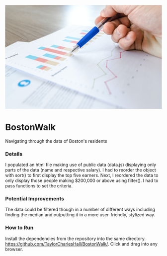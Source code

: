 <img src="analysis.jpg"/>

# BostonWalk
Navigating through the data of Boston's residents
### Details
I populated an html file making use of public data (data.js) displaying only parts of the data (name and respective salary). I had to reorder the object with sort() to first display the top five earners. Next, I reordered the data to only display those people making $200,000 or above using filter(). I had to pass functions to set the criteria.
### Potential Improvements
The data could be filtered though in a number of different ways including finding the median and outputting it in a more user-friendly, stylized way.
### How to Run
Install the dependencies from the repository into the same directory. https://github.com/TaylorCharlesHall/BostonWalk/. Click and drag into any browser.

